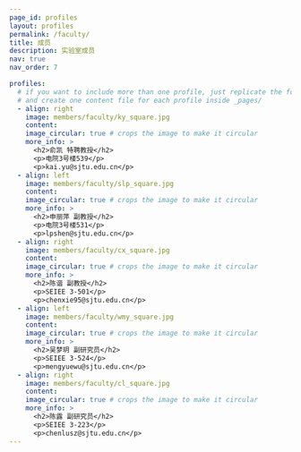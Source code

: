 ```yaml
---
page_id: profiles
layout: profiles
permalink: /faculty/
title: 成员
description: 实验室成员
nav: true
nav_order: 7

profiles:
  # if you want to include more than one profile, just replicate the following block
  # and create one content file for each profile inside _pages/
  - align: right
    image: members/faculty/ky_square.jpg
    content:
    image_circular: true # crops the image to make it circular
    more_info: >
      <h2>俞凯 特聘教授</h2>
      <p>电院3号楼539</p>
      <p>kai.yu@sjtu.edu.cn</p>
  - align: left
    image: members/faculty/slp_square.jpg
    content:
    image_circular: true # crops the image to make it circular
    more_info: >
      <h2>申丽萍 副教授</h2>
      <p>电院3号楼531</p>
      <p>lpshen@sjtu.edu.cn</p>
  - align: right
    image: members/faculty/cx_square.jpg
    content:
    image_circular: true # crops the image to make it circular
    more_info: >
      <h2>陈谐 副教授</h2>
      <p>SEIEE 3-501</p>
      <p>chenxie95@sjtu.edu.cn</p>
  - align: left
    image: members/faculty/wmy_square.jpg
    content:
    image_circular: true # crops the image to make it circular
    more_info: >
      <h2>吴梦玥 副研究员</h2>
      <p>SEIEE 3-524</p>
      <p>mengyuewu@sjtu.edu.cn</p>
  - align: right
    image: members/faculty/cl_square.jpg
    content:
    image_circular: true # crops the image to make it circular
    more_info: >
      <h2>陈露 副研究员</h2>
      <p>SEIEE 3-223</p>
      <p>chenlusz@sjtu.edu.cn</p>
---
```

